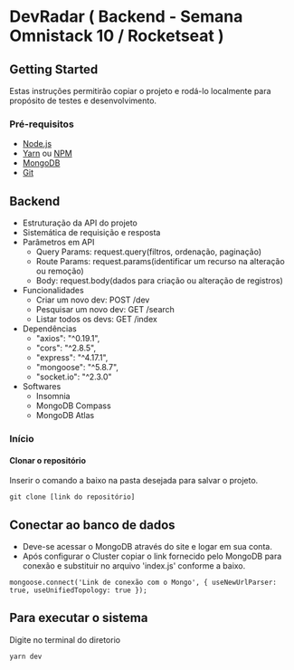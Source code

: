 # DevRadar ( Backend - Semana Omnistack 10 / Rocketseat )

## Getting Started

Estas instruções permitirão copiar o projeto e rodá-lo localmente para propósito de testes e desenvolvimento.

### Pré-requisitos

- [Node.js](https://nodejs.org/en/)
- [Yarn](https://yarnpkg.com/lang/en/) ou [NPM](https://www.npmjs.com/get-npm)
- [MongoDB](https://www.mongodb.com/)
- [Git](https://git-scm.com/)

## Backend

- Estruturação da API do projeto
- Sistemática de requisição e resposta
- Parâmetros em API
  - Query Params: request.query(filtros, ordenação, paginação)
  - Route Params: request.params(identificar um recurso na alteração ou remoção)
  - Body: request.body(dados para criação ou alteração de registros)
- Funcionalidades
  - Criar um novo dev: POST /dev
  - Pesquisar um novo dev: GET /search
  - Listar todos os devs: GET /index
- Dependências
  - "axios": "^0.19.1",
  - "cors": "^2.8.5",
  - "express": "^4.17.1",
  - "mongoose": "^5.8.7",
  - "socket.io": "^2.3.0"
- Softwares
  - Insomnia
  - MongoDB Compass
  - MongoDB Atlas

### Início

#### Clonar o repositório

Inserir o comando a baixo na pasta desejada para salvar o projeto.

`git clone [link do repositório]`

## Conectar ao banco de dados

- Deve-se acessar o MongoDB através do site e logar em sua conta.
- Após configurar o Cluster copiar o link fornecido pelo MongoDB para conexão e substituir no arquivo 'index.js' conforme a baixo.

`mongoose.connect('Link de conexão com o Mongo', {
  useNewUrlParser: true,
  useUnifiedTopology: true
});`

## Para executar o sistema

Digite no terminal do diretorio

`yarn dev`
